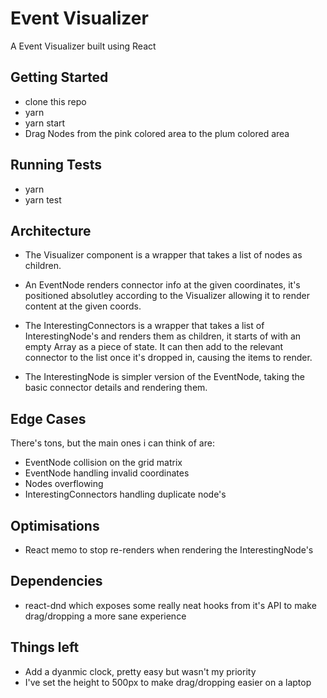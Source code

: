 # Event Visualizer

A Event Visualizer built using React

## Getting Started

- clone this repo
- yarn
- yarn start
- Drag Nodes from the pink colored area to the plum colored area

## Running Tests

- yarn
- yarn test

## Architecture

- The Visualizer component is a wrapper that takes a list of nodes as children.

- An EventNode renders connector info at the given coordinates, it's positioned absolutley according to the Visualizer allowing it to render content at the given coords.

- The InterestingConnectors is a wrapper that takes a list of InterestingNode's and renders them as children, it starts of with an empty Array as a piece of state. It can then add to the relevant connector to the list once it's dropped in, causing the items to render.

- The InterestingNode is simpler version of the EventNode, taking the basic connector details and rendering them.

## Edge Cases

There's tons, but the main ones i can think of are:

- EventNode collision on the grid matrix
- EventNode handling invalid coordinates
- Nodes overflowing
- InterestingConnectors handling duplicate node's

## Optimisations

- React memo to stop re-renders when rendering the InterestingNode's

## Dependencies

- react-dnd which exposes some really neat hooks from it's API to make drag/dropping a more sane experience

## Things left

- Add a dyanmic clock, pretty easy but wasn't my priority
- I've set the height to 500px to make drag/dropping easier on a laptop
